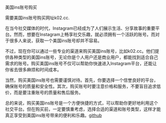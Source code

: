 美国ins账号购买

需要美国ins账号购买网址k02.cc.

在当今社交媒体的时代，Instagram已经成为了人们展示生活、分享故事的重要平台。然而，想要在Instagram上畅享社交乐趣，就必须拥有一个活跃的账号。而对于很多人来说，获取一个美国ins账号却并不容易。

不过，现在你可以通过一些专业的渠道来购买美国ins账号，比如k02.cc。他们提供各种类型的美国ins账号，无论你是个人用户还是商业用户，都能找到适合自己需求的账号。购买美国ins账号不仅可以帮助你快速进入Instagram平台，还能让你省去很多麻烦和时间成本。

当然，购买美国ins账号也需要谨慎对待。首先，你要选择一个信誉良好的平台，确保账号的质量和安全性。其次，购买账号时要注意价格和服务，不要盲目追求低价，而是要注重账号的质量和售后服务。

总的来说，购买美国ins账号是一个方便快捷的方式，可以帮助你更好地利用这个社交平台。但在购买前，一定要慎重考虑，选择合适的渠道和账号类型，这样才能真正享受到美国ins账号带来的便利和乐趣。[github](https://github.com)